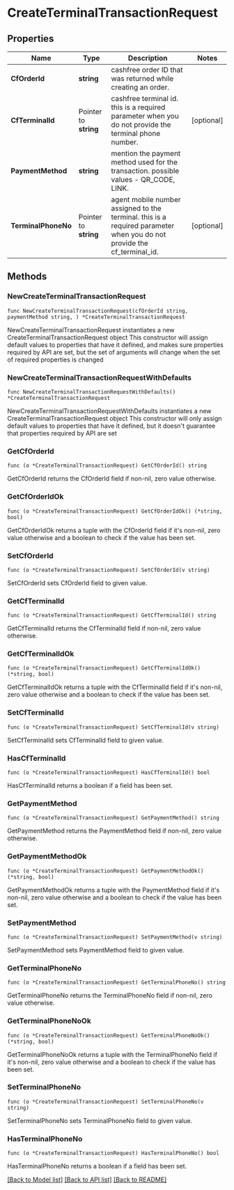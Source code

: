 # CreateTerminalTransactionRequest

## Properties

Name | Type | Description | Notes
------------ | ------------- | ------------- | -------------
**CfOrderId** | **string** | cashfree order ID that was returned while creating an order. | 
**CfTerminalId** | Pointer to **string** | cashfree terminal id. this is a required parameter when you do not provide the terminal phone number. | [optional] 
**PaymentMethod** | **string** | mention the payment method used for the transaction. possible values - QR_CODE, LINK. | 
**TerminalPhoneNo** | Pointer to **string** | agent mobile number assigned to the terminal. this is a required parameter when you do not provide the cf_terminal_id. | [optional] 

## Methods

### NewCreateTerminalTransactionRequest

`func NewCreateTerminalTransactionRequest(cfOrderId string, paymentMethod string, ) *CreateTerminalTransactionRequest`

NewCreateTerminalTransactionRequest instantiates a new CreateTerminalTransactionRequest object
This constructor will assign default values to properties that have it defined,
and makes sure properties required by API are set, but the set of arguments
will change when the set of required properties is changed

### NewCreateTerminalTransactionRequestWithDefaults

`func NewCreateTerminalTransactionRequestWithDefaults() *CreateTerminalTransactionRequest`

NewCreateTerminalTransactionRequestWithDefaults instantiates a new CreateTerminalTransactionRequest object
This constructor will only assign default values to properties that have it defined,
but it doesn't guarantee that properties required by API are set

### GetCfOrderId

`func (o *CreateTerminalTransactionRequest) GetCfOrderId() string`

GetCfOrderId returns the CfOrderId field if non-nil, zero value otherwise.

### GetCfOrderIdOk

`func (o *CreateTerminalTransactionRequest) GetCfOrderIdOk() (*string, bool)`

GetCfOrderIdOk returns a tuple with the CfOrderId field if it's non-nil, zero value otherwise
and a boolean to check if the value has been set.

### SetCfOrderId

`func (o *CreateTerminalTransactionRequest) SetCfOrderId(v string)`

SetCfOrderId sets CfOrderId field to given value.


### GetCfTerminalId

`func (o *CreateTerminalTransactionRequest) GetCfTerminalId() string`

GetCfTerminalId returns the CfTerminalId field if non-nil, zero value otherwise.

### GetCfTerminalIdOk

`func (o *CreateTerminalTransactionRequest) GetCfTerminalIdOk() (*string, bool)`

GetCfTerminalIdOk returns a tuple with the CfTerminalId field if it's non-nil, zero value otherwise
and a boolean to check if the value has been set.

### SetCfTerminalId

`func (o *CreateTerminalTransactionRequest) SetCfTerminalId(v string)`

SetCfTerminalId sets CfTerminalId field to given value.

### HasCfTerminalId

`func (o *CreateTerminalTransactionRequest) HasCfTerminalId() bool`

HasCfTerminalId returns a boolean if a field has been set.

### GetPaymentMethod

`func (o *CreateTerminalTransactionRequest) GetPaymentMethod() string`

GetPaymentMethod returns the PaymentMethod field if non-nil, zero value otherwise.

### GetPaymentMethodOk

`func (o *CreateTerminalTransactionRequest) GetPaymentMethodOk() (*string, bool)`

GetPaymentMethodOk returns a tuple with the PaymentMethod field if it's non-nil, zero value otherwise
and a boolean to check if the value has been set.

### SetPaymentMethod

`func (o *CreateTerminalTransactionRequest) SetPaymentMethod(v string)`

SetPaymentMethod sets PaymentMethod field to given value.


### GetTerminalPhoneNo

`func (o *CreateTerminalTransactionRequest) GetTerminalPhoneNo() string`

GetTerminalPhoneNo returns the TerminalPhoneNo field if non-nil, zero value otherwise.

### GetTerminalPhoneNoOk

`func (o *CreateTerminalTransactionRequest) GetTerminalPhoneNoOk() (*string, bool)`

GetTerminalPhoneNoOk returns a tuple with the TerminalPhoneNo field if it's non-nil, zero value otherwise
and a boolean to check if the value has been set.

### SetTerminalPhoneNo

`func (o *CreateTerminalTransactionRequest) SetTerminalPhoneNo(v string)`

SetTerminalPhoneNo sets TerminalPhoneNo field to given value.

### HasTerminalPhoneNo

`func (o *CreateTerminalTransactionRequest) HasTerminalPhoneNo() bool`

HasTerminalPhoneNo returns a boolean if a field has been set.


[[Back to Model list]](../README.md#documentation-for-models) [[Back to API list]](../README.md#documentation-for-api-endpoints) [[Back to README]](../README.md)


